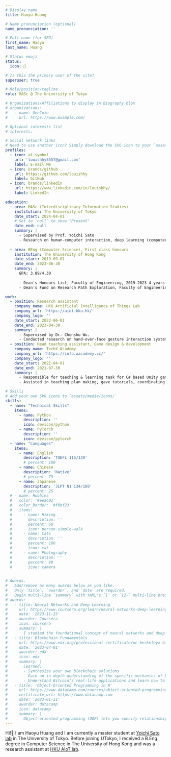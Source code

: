 ```yaml
---
# Display name
title: Haoyu Huang

# Name pronunciation (optional)
name_pronunciation: ''

# Full name (for SEO)
first_name: Haoyu
last_name: Huang

# Status emoji
status:
  icon: 🐳

# Is this the primary user of the site?
superuser: true

# Role/position/tagline
role: MASc @ The University of Tokyo

# Organizations/Affiliations to display in Biography blox
# organizations:
#   - name: GenCoin
#     url: https://www.example.com/

# Optional interests list
# interests:

# Social network links
# Need to use another icon? Simply download the SVG icon to your `assets/media/icons/` folder.
profiles:
  - icon: at-symbol
    url: 'louishhy5557@gmail.com'
    label: E-mail Me
  - icon: brands/github
    url: https://github.com/louishhy
    label: GitHub
  - icon: brands/linkedin
    url: https://www.linkedin.com/in/louishhy/
    label: LinkedIn

education:
  - area: MASc (Interdisciplinary Information Studies)
    institution: The University of Tokyo
    date_start: 2024-04-01
    # Set to `null` to show "Present"
    date_end: null
    summary: |
      - Supervised by Prof. Yoichi Sato
      - Research on human-computer interaction, deep learning (computer vision)
  
  - area: BEng (Computer Science), First class honours
    institution: The University of Hong Kong
    date_start: 2019-09-01
    date_end: 2023-06-30
    summary: |
      GPA: 3.89/4.30
      
      - Dean's Honours List, Faculty of Engineering, 2019-2023 4 years consecutive
      - Dean's Fund on Research Path Exploration, Faculty of Engineering, 2022

work:
  - position: Research assistant
    company_name: HKU Artificial Intelligence of Things Lab
    company_url: 'https://aiot.hku.hk/'
    company_logo: ''
    date_start: 2022-06-01
    date_end: 2023-04-30
    summary: |
      - Supervised by Dr. Chenshu Wu.
      - Conducted research on hand-over-face gesture interaction system using deep learning and computer vision.
  - position: Head teaching assistant, Game design & development
    company_name: TechX Academy
    company_url: 'https://info.xacademy.cc/'
    company_logo: ''
    date_start: 2021-04-01
    date_end: 2021-07-30
    summary: |
      - Responsible for teaching & learning task for C# based Unity game design and development.
      - Assisted in teaching plan making, gave tutorials, coordinating TAs and aiding students in finishing their capstone hackathon.

# Skills
# Add your own SVG icons to `assets/media/icons/`
skills:
  - name: "Technical Skills"
    items:
      - name: Python
        description: ''
        icon: devicon/python
      - name: PyTorch
        description: ''
        icon: devicon/pytorch
  - name: "Languages"
    items:
      - name: English
        description: 'TOEFL 115/120'
        # percent: 100
      - name: Chinese
        description: 'Native'
        # percent: 75
      - name: Japanese
        description: 'JLPT N1 134/180'
        # percent: 25
  # - name: Hobbies
  #   color: '#eeac02'
  #   color_border: '#f0bf23'
  #   items:
  #     - name: Hiking
  #       description: ''
  #       percent: 60
  #       icon: person-simple-walk
  #     - name: Cats
  #       description: ''
  #       percent: 100
  #       icon: cat
  #     - name: Photography
  #       description: ''
  #       percent: 80
  #       icon: camera
      

# Awards.
#   Add/remove as many awards below as you like.
#   Only `title`, `awarder`, and `date` are required.
#   Begin multi-line `summary` with YAML's `|` or `|2-` multi-line prefix and indent 2 spaces below.
# awards:
#   - title: Neural Networks and Deep Learning
#     url: https://www.coursera.org/learn/neural-networks-deep-learning
#     date: '2023-11-25'
#     awarder: Coursera
#     icon: coursera
#     summary: |
#       I studied the foundational concept of neural networks and deep learning. By the end, I was familiar with the significant technological trends driving the rise of deep learning; build, train, and apply fully connected deep neural networks; implement efficient (vectorized) neural networks; identify key parameters in a neural network’s architecture; and apply deep learning to your own applications.
#   - title: Blockchain Fundamentals
#     url: https://www.edx.org/professional-certificate/uc-berkeleyx-blockchain-fundamentals
#     date: '2023-07-01'
#     awarder: edX
#     icon: edx
#     summary: |
#       Learned:
#       - Synthesize your own blockchain solutions
#       - Gain an in-depth understanding of the specific mechanics of Bitcoin
#       - Understand Bitcoin’s real-life applications and learn how to attack and destroy Bitcoin, Ethereum, smart contracts and Dapps, and alternatives to Bitcoin’s Proof-of-Work consensus algorithm
#   - title: 'Object-Oriented Programming in R'
#     url: https://www.datacamp.com/courses/object-oriented-programming-with-s3-and-r6-in-r
#     certificate_url: https://www.datacamp.com
#     date: '2023-01-21'
#     awarder: datacamp
#     icon: datacamp
#     summary: |
#       Object-oriented programming (OOP) lets you specify relationships between functions and the objects that they can act on, helping you manage complexity in your code. This is an intermediate level course, providing an introduction to OOP, using the S3 and R6 systems. S3 is a great day-to-day R programming tool that simplifies some of the functions that you write. R6 is especially useful for industry-specific analyses, working with web APIs, and building GUIs.
---
```


Hi!👋 I am Haoyu Huang and I am currently a master student at [Yoichi Sato lab](https://www.ut-vision.org/sato-lab/) in The University of Tokyo. Before joining UTokyo, I received a B.Eng. degree in Computer Science in The University of Hong Kong and was a research assistant at [HKU AIoT lab](https://aiot.hku.hk/).
